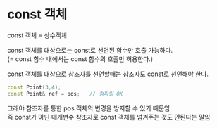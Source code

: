 # const 객체

const 객체 = 상수객체

const 객체를 대상으로는 const로 선언된 함수만 호출 가능하다.  
(= const 함수 내에서는 const 함수의 호출만 허용한다.)

const 객체를 대상으로 참조자를 선언할때는 참조자도 const로 선언해야 한다.
```cpp
const Point(3,4);
const Point& ref = pos;   // 컴파일 OK
```
그래야 참조자를 통한 pos 객체의 변경을 방지할 수 있기 때문임  
즉 const가 아닌 매개변수 참조자로 const 객체를 넘겨주는 것도 안된다는 말임
